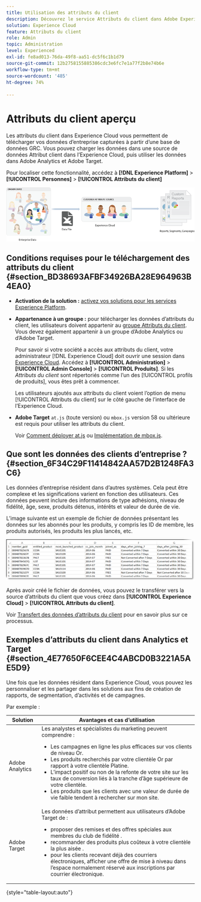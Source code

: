 ```yaml
---
title: Utilisation des attributs du client
description: Découvrez le service Attributs du client dans Adobe Experience Cloud. Découvrez comment télécharger des données d’attributs du client pour les utiliser dans Adobe Analytics et Adobe Target.
solution: Experience Cloud
feature: Attributs du client
role: Admin
topic: Administration
level: Experienced
exl-id: fe8ad013-76da-49f8-aa51-dc5f6c1b1d79
source-git-commit: 12b2758155885386cdc3e6fc7e1a77f2b8e74b6e
workflow-type: tm+mt
source-wordcount: '485'
ht-degree: 74%

---
```


# Attributs du client aperçu

Les attributs du client dans Experience Cloud vous permettent de télécharger vos données d’entreprise capturées à partir d’une base de données GRC. Vous pouvez charger les données dans une source de données Attribut client dans l’Experience Cloud, puis utiliser les données dans Adobe Analytics et Adobe Target.

Pour localiser cette fonctionnalité, accédez à **[!DNL Experience Platform]** > **[!UICONTROL Personnes]** > **[!UICONTROL Attributs du client]**

![](assets/custom_reports.png)

## Conditions requises pour le téléchargement des attributs du client {#section_BD38693AFBF34926BA28E964963B4EA0}

* **Activation de la solution :** [activez vos solutions pour les services Experience Platform](core-services.md#concept_07ED1D5C64234E77976E6D572E78FB9C).

* **Appartenance à un groupe :** pour télécharger les données d’attributs du client, les utilisateurs doivent appartenir au [groupe Attributs du client](admin-getting-started.md#task_3295A85536BF48899A1AB40D207E77E9). Vous devez également appartenir à un groupe d’Adobe Analytics ou d’Adobe Target.

   Pour savoir si votre société a accès aux attributs du client, votre administrateur [!DNL Experience Cloud] doit ouvrir une session dans [Experience Cloud](https://experience.adobe.com). Accédez à **[!UICONTROL Administration]** > **[!UICONTROL Admin Console]** > **[!UICONTROL Produits]**. Si les *Attributs du client* sont répertoriés comme l’un des [!UICONTROL profils de produits], vous êtes prêt à commencer.

   Les utilisateurs ajoutés aux attributs du client voient l’option de menu [!UICONTROL Attributs du client] sur le côté gauche de l’interface de l’Experience Cloud.

* **Adobe Target** `at.js` (toute version) ou `mbox.js` version 58 ou ultérieure est requis pour utiliser les attributs du client.

   Voir [Comment déployer at.js](https://experienceleague.adobe.com/docs/target/using/implement-target/client-side/deploy-at-js/how-to-deployatjs.html?lang=en) ou [Implémentation de mbox.js](https://experienceleague.adobe.com/docs/target/using/implement-target/client-side/mbox-implement/mbox-download.html?lang=en).

## Que sont les données des clients d’entreprise ?  {#section_6F34C29F11414842AA57D2B1248FA3C6}

Les données d’entreprise résident dans d’autres systèmes. Cela peut être complexe et les significations varient en fonction des utilisateurs. Ces données peuvent inclure des informations de type adhésions, niveau de fidélité, âge, sexe, produits détenus, intérêts et valeur de durée de vie.

L’image suivante est un exemple de fichier de données présentant les données sur les abonnés pour les produits, y compris les ID de membre, les produits autorisés, les produits les plus lancés, etc.

![](assets/01_crs_usecase.png)

Après avoir créé le fichier de données, vous pouvez le transférer vers la source d’attributs du client que vous créez dans **[!UICONTROL Experience Cloud]** > **[!UICONTROL Attributs du client]**.

Voir [Transfert des données d’attributs du client](t-crs-usecase.md#task_BCC327B2A0EF4A1BBB2934013AB92B78) pour en savoir plus sur ce processus.

## Exemples d’attributs du client dans Analytics et Target {#section_4E77650F6CEE4C4ABCD0B3221A5AE5D9}

Une fois que les données résident dans Experience Cloud, vous pouvez les personnaliser et les partager dans les solutions aux fins de création de rapports, de segmentation, d’activités et de campagnes.

Par exemple :

| Solution | Avantages et cas d’utilisation |
|--- |--- |
| Adobe Analytics | Les analystes et spécialistes du marketing peuvent comprendre :<ul><li>Les campagnes en ligne les plus efficaces sur vos clients de niveau Or.</li><li>Les produits recherchés par votre clientèle Or par rapport à votre clientèle Platine.</li><li>L’impact positif ou non de la refonte de votre site sur les taux de conversion liés à la tranche d’âge supérieure de votre clientèle.</li><li>Les produits que les clients avec une valeur de durée de vie faible tendent à rechercher sur mon site.</li></ul> |
| Adobe Target | Les données d’attribut permettent aux utilisateurs d’Adobe Target de :<ul><li>proposer des remises et des offres spéciales aux membres du club de fidélité .</li><li>recommander des produits plus coûteux à votre clientèle la plus aisée .</li><li>pour les clients recevant déjà des courriers électroniques, afficher une offre de mise à niveau dans l’espace normalement réservé aux inscriptions par courrier électronique.</li></ul> |

{style=&quot;table-layout:auto&quot;}
